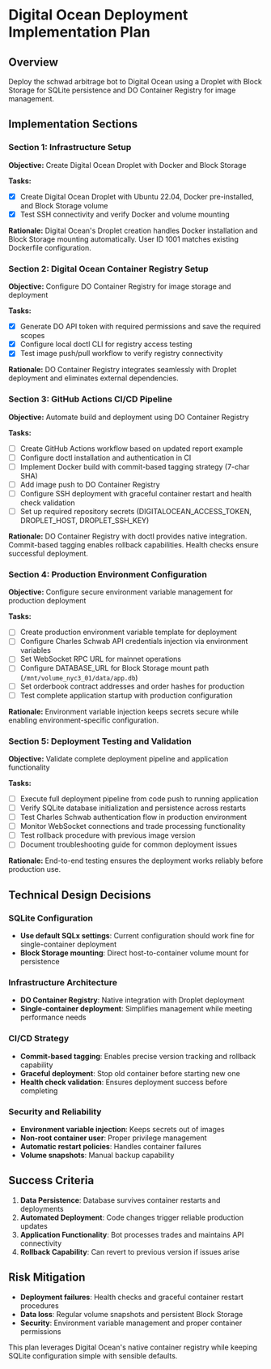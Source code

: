 # Digital Ocean Deployment Implementation Plan

## Overview

Deploy the schwad arbitrage bot to Digital Ocean using a Droplet with Block
Storage for SQLite persistence and DO Container Registry for image management.

## Implementation Sections

### Section 1: Infrastructure Setup

**Objective:** Create Digital Ocean Droplet with Docker and Block Storage

**Tasks:**

- [x] Create Digital Ocean Droplet with Ubuntu 22.04, Docker pre-installed, and
      Block Storage volume
- [x] Test SSH connectivity and verify Docker and volume mounting

**Rationale:** Digital Ocean's Droplet creation handles Docker installation and
Block Storage mounting automatically. User ID 1001 matches existing Dockerfile
configuration.

### Section 2: Digital Ocean Container Registry Setup

**Objective:** Configure DO Container Registry for image storage and deployment

**Tasks:**

- [x] Generate DO API token with required permissions and save the required
      scopes
- [x] Configure local doctl CLI for registry access testing
- [x] Test image push/pull workflow to verify registry connectivity

**Rationale:** DO Container Registry integrates seamlessly with Droplet
deployment and eliminates external dependencies.

### Section 3: GitHub Actions CI/CD Pipeline

**Objective:** Automate build and deployment using DO Container Registry

**Tasks:**

- [ ] Create GitHub Actions workflow based on updated report example
- [ ] Configure doctl installation and authentication in CI
- [ ] Implement Docker build with commit-based tagging strategy (7-char SHA)
- [ ] Add image push to DO Container Registry
- [ ] Configure SSH deployment with graceful container restart and health check
      validation
- [ ] Set up required repository secrets (DIGITALOCEAN_ACCESS_TOKEN,
      DROPLET_HOST, DROPLET_SSH_KEY)

**Rationale:** DO Container Registry with doctl provides native integration.
Commit-based tagging enables rollback capabilities. Health checks ensure
successful deployment.

### Section 4: Production Environment Configuration

**Objective:** Configure secure environment variable management for production
deployment

**Tasks:**

- [ ] Create production environment variable template for deployment
- [ ] Configure Charles Schwab API credentials injection via environment
      variables
- [ ] Set WebSocket RPC URL for mainnet operations
- [ ] Configure DATABASE_URL for Block Storage mount path
      (`/mnt/volume_nyc3_01/data/app.db`)
- [ ] Set orderbook contract addresses and order hashes for production
- [ ] Test complete application startup with production configuration

**Rationale:** Environment variable injection keeps secrets secure while
enabling environment-specific configuration.

### Section 5: Deployment Testing and Validation

**Objective:** Validate complete deployment pipeline and application
functionality

**Tasks:**

- [ ] Execute full deployment pipeline from code push to running application
- [ ] Verify SQLite database initialization and persistence across restarts
- [ ] Test Charles Schwab authentication flow in production environment
- [ ] Monitor WebSocket connections and trade processing functionality
- [ ] Test rollback procedure with previous image version
- [ ] Document troubleshooting guide for common deployment issues

**Rationale:** End-to-end testing ensures the deployment works reliably before
production use.

## Technical Design Decisions

### SQLite Configuration

- **Use default SQLx settings**: Current configuration should work fine for
  single-container deployment
- **Block Storage mounting**: Direct host-to-container volume mount for
  persistence

### Infrastructure Architecture

- **DO Container Registry**: Native integration with Droplet deployment
- **Single-container deployment**: Simplifies management while meeting
  performance needs

### CI/CD Strategy

- **Commit-based tagging**: Enables precise version tracking and rollback
  capability
- **Graceful deployment**: Stop old container before starting new one
- **Health check validation**: Ensures deployment success before completing

### Security and Reliability

- **Environment variable injection**: Keeps secrets out of images
- **Non-root container user**: Proper privilege management
- **Automatic restart policies**: Handles container failures
- **Volume snapshots**: Manual backup capability

## Success Criteria

1. **Data Persistence**: Database survives container restarts and deployments
2. **Automated Deployment**: Code changes trigger reliable production updates
3. **Application Functionality**: Bot processes trades and maintains API
   connectivity
4. **Rollback Capability**: Can revert to previous version if issues arise

## Risk Mitigation

- **Deployment failures**: Health checks and graceful container restart
  procedures
- **Data loss**: Regular volume snapshots and persistent Block Storage
- **Security**: Environment variable management and proper container permissions

This plan leverages Digital Ocean's native container registry while keeping
SQLite configuration simple with sensible defaults.
